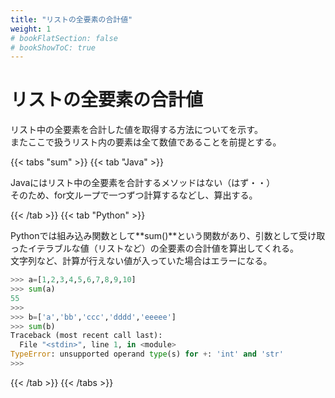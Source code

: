 ```yaml
---
title: "リストの全要素の合計値"
weight: 1
# bookFlatSection: false
# bookShowToC: true
---
```


# リストの全要素の合計値

リスト中の全要素を合計した値を取得する方法についてを示す。  
またここで扱うリスト内の要素は全て数値であることを前提とする。  

{{< tabs "sum" >}}
{{< tab "Java" >}}

Javaにはリスト中の全要素を合計するメソッドはない（はず・・）  
そのため、for文ループで一つずつ計算するなどし、算出する。

{{< /tab >}}
{{< tab "Python" >}}

Pythonでは組み込み関数として**sum()**という関数があり、引数として受け取ったイテラブルな値（リストなど）の全要素の合計値を算出してくれる。  
文字列など、計算が行えない値が入っていた場合はエラーになる。  

```python
>>> a=[1,2,3,4,5,6,7,8,9,10]
>>> sum(a)
55
>>>
>>> b=['a','bb','ccc','dddd','eeeee']
>>> sum(b)
Traceback (most recent call last):
  File "<stdin>", line 1, in <module>
TypeError: unsupported operand type(s) for +: 'int' and 'str'
>>>
```

{{< /tab >}}
{{< /tabs >}}